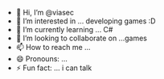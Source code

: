 - 👋 Hi, I’m @viasec
- 👀 I’m interested in ... developing games :D
- 🌱 I’m currently learning ... C#
- 💞️ I’m looking to collaborate on ...games
- 📫 How to reach me ...
- 😄 Pronouns: ...
- ⚡ Fun fact: ... i can talk

<!---
viasecSEA/viasecSEA is a ✨ special ✨ repository because its `README.md` (this file) appears on your GitHub profile.
You can click the Preview link to take a look at your changes.
--->

